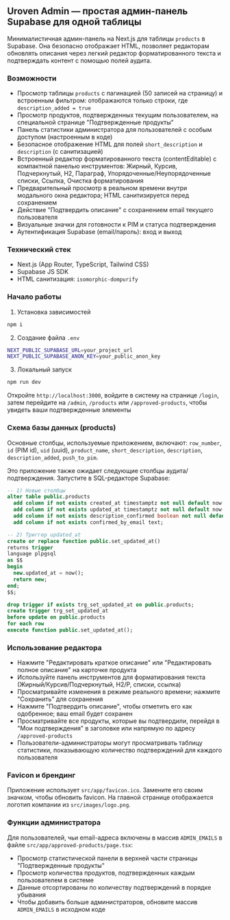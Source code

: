 ## Uroven Admin — простая админ-панель Supabase для одной таблицы

Минималистичная админ-панель на Next.js для таблицы `products` в Supabase. Она безопасно отображает HTML, позволяет редакторам обновлять описания через легкий редактор форматированного текста и подтверждать контент с помощью полей аудита.

### Возможности

-   Просмотр таблицы `products` с пагинацией (50 записей на страницу) и встроенным фильтром: отображаются только строки, где `description_added = true`
-   Просмотр продуктов, подтвержденных текущим пользователем, на специальной странице "Подтвержденные продукты"
-   Панель статистики администратора для пользователей с особым доступом (настроенным в коде)
-   Безопасное отображение HTML для полей `short_description` и `description` (с санитизацией)
-   Встроенный редактор форматированного текста (contentEditable) с компактной панелью инструментов: Жирный, Курсив, Подчеркнутый, H2, Параграф, Упорядоченные/Неупорядоченные списки, Ссылка, Очистка форматирования
-   Предварительный просмотр в реальном времени внутри модального окна редактора; HTML санитизируется перед сохранением
-   Действие "Подтвердить описание" с сохранением email текущего пользователя
-   Визуальные значки для готовности к PIM и статуса подтверждения
-   Аутентификация Supabase (email/пароль): вход и выход

### Технический стек

-   Next.js (App Router, TypeScript, Tailwind CSS)
-   Supabase JS SDK
-   HTML санитизация: `isomorphic-dompurify`

### Начало работы

1. Установка зависимостей

```bash
npm i
```

2. Создание файла `.env`

```bash
NEXT_PUBLIC_SUPABASE_URL=your_project_url
NEXT_PUBLIC_SUPABASE_ANON_KEY=your_public_anon_key
```

3. Локальный запуск

```bash
npm run dev
```

Откройте `http://localhost:3000`, войдите в систему на странице `/login`, затем перейдите на `/admin`, `/products` или `/approved-products`, чтобы увидеть ваши подтвержденные элементы

### Схема базы данных (products)

Основные столбцы, используемые приложением, включают: `row_number`, `id` (PIM id), `uid` (uuid), `product_name`, `short_description`, `description`, `description_added`, `push_to_pim`.

Это приложение также ожидает следующие столбцы аудита/подтверждения. Запустите в SQL-редакторе Supabase:

```sql
-- 1) Новые столбцы
alter table public.products
  add column if not exists created_at timestamptz not null default now(),
  add column if not exists updated_at timestamptz not null default now(),
  add column if not exists description_confirmed boolean not null default false,
  add column if not exists confirmed_by_email text;

-- 2) Триггер updated_at
create or replace function public.set_updated_at()
returns trigger
language plpgsql
as $$
begin
  new.updated_at = now();
  return new;
end;
$$;

drop trigger if exists trg_set_updated_at on public.products;
create trigger trg_set_updated_at
before update on public.products
for each row
execute function public.set_updated_at();
```

### Использование редактора

-   Нажмите "Редактировать краткое описание" или "Редактировать полное описание" на карточке продукта
-   Используйте панель инструментов для форматирования текста (Жирный/Курсив/Подчеркнутый, H2/P, списки, ссылка)
-   Просматривайте изменения в режиме реального времени; нажмите "Сохранить" для сохранения
-   Нажмите "Подтвердить описание", чтобы отметить его как одобренное; ваш email будет сохранен
-   Просматривайте все продукты, которые вы подтвердили, перейдя в "Мои подтверждения" в заголовке или напрямую по адресу `/approved-products`
-   Пользователи-администраторы могут просматривать таблицу статистики, показывающую количество подтверждений для каждого пользователя

### Favicon и брендинг

Приложение использует `src/app/favicon.ico`. Замените его своим значком, чтобы обновить favicon. На главной странице отображается логотип компании из `src/images/logo.png`.

### Функции администратора

Для пользователей, чьи email-адреса включены в массив `ADMIN_EMAILS` в файле `src/app/approved-products/page.tsx`:

-   Просмотр статистической панели в верхней части страницы "Подтвержденные продукты"
-   Просмотр количества продуктов, подтвержденных каждым пользователем в системе
-   Данные отсортированы по количеству подтверждений в порядке убывания
-   Чтобы добавить больше администраторов, обновите массив `ADMIN_EMAILS` в исходном коде
